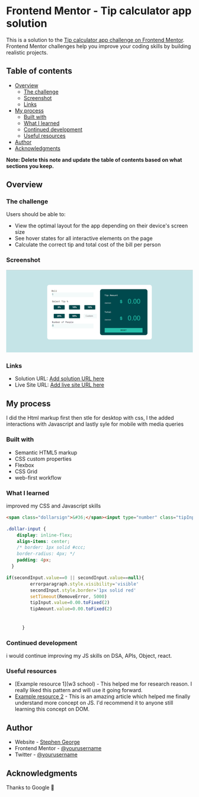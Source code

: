 # Frontend Mentor - Tip calculator app solution

This is a solution to the [Tip calculator app challenge on Frontend Mentor](https://www.frontendmentor.io/challenges/tip-calculator-app-ugJNGbJUX). Frontend Mentor challenges help you improve your coding skills by building realistic projects.

## Table of contents

- [Overview](#overview)
  - [The challenge](#the-challenge)
  - [Screenshot](#screenshot)
  - [Links](#links)
- [My process](#my-process)
  - [Built with](#built-with)
  - [What I learned](#what-i-learned)
  - [Continued development](#continued-development)
  - [Useful resources](#useful-resources)
- [Author](#author)
- [Acknowledgments](#acknowledgments)


**Note: Delete this note and update the table of contents based on what sections you keep.**

## Overview

### The challenge

Users should be able to:

- View the optimal layout for the app depending on their device's screen size
- See hover states for all interactive elements on the page
- Calculate the correct tip and total cost of the bill per person

### Screenshot

![](Screenshot.png)



### Links

- Solution URL: [Add solution URL here](https://your-solution-url.com)
- Live Site URL: [Add live site URL here](https://your-live-site-url.com)

## My process
I did the Html markup first then stle for desktop with css, I the added interactions with Javascript and lastly syle for mobile with media queries

### Built with

- Semantic HTML5 markup
- CSS custom properties
- Flexbox
- CSS Grid
- web-first workflow


### What I learned

improved my CSS and Javascript skills


```html
<span class="dollarsign">&#36;</span><input type="number" class="tipInput"  value="0.00"  disabled>
```
```css
.dollar-input {
    display: inline-flex;
    align-items: center;
    /* border: 1px solid #ccc;
    border-radius: 4px; */
    padding: 4px;
  }
```
```js
if(secondInput.value==0 || secondInput.value==null){
         errorparagraph.style.visibility='visible'
         secondInput.style.border='1px solid red'
         setTimeout(RemoveError, 5000)
         tipInput.value=0.00.toFixed(2)
         tipAmount.value=0.00.toFixed(2)
         
        
      }
```




### Continued development

i would continue improving my JS skills on DSA, APIs, Object, react.


### Useful resources

- [Example resource 1](w3 school) - This helped me for research reason. I really liked this pattern and will use it going forward.
- [Example resource 2](https://www.javapoint.com) - This is an amazing article which helped me finally understand more concept on JS. I'd recommend it to anyone still learning this concept on DOM.


## Author

- Website - [Stephen George](https://github.com/El-charis)
- Frontend Mentor - [@yourusername](https://www.frontendmentor.io/profile/El-charis)
- Twitter - [@yourusername](https://twitter.com/callme_george_)



## Acknowledgments

Thanks to Google 🤣



